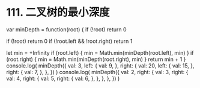 # 111. 二叉树的最小深度

var minDepth = function(root) {
  if (!root) return 0

  if (!root) return 0
  if (!root.left && !root.right) return 1

  let min = +Infinity
  if (root.left) {
    min = Math.min(minDepth(root.left), min)
  }
  if (root.right) {
    min = Math.min(minDepth(root.right), min)
  }
  return min + 1
}
console.log(
  minDepth({
    val: 3,
    left: {
      val: 9,
    },
    right: {
      val: 20,
      left: {
        val: 15,
      },
      right: {
        val: 7,
      },
    },
  })
)
console.log(
  minDepth({
    val: 2,
    right: {
      val: 3,
      right: {
        val: 4,
        right: {
          val: 5,
          right: {
            val: 6,
          },
        },
      },
    },
  })
)
